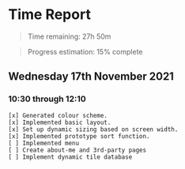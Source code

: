 # Time Report

> Time remaining: 27h 50m

> Progress estimation: 15% complete
## Wednesday 17th November 2021

### 10:30 through 12:10
    [x] Generated colour scheme.
    [x] Implemented basic layout.
    [x] Set up dynamic sizing based on screen width.
    [x] Implemented prototype sort function.
    [ ] Implemented menu
    [ ] Create about-me and 3rd-party pages
    [ ] Implement dynamic tile database